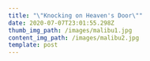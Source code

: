 ```yaml
---
title: "\"Knocking on Heaven's Door\""
date: 2020-07-07T23:01:55.298Z
thumb_img_path: /images/malibu1.jpg
content_img_path: /images/malibu2.jpg
template: post
---
```

